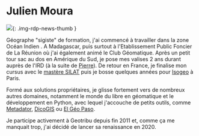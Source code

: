 # Julien Moura

![](https://cdn.geotribu.fr/images/internal/contributeurs/jmou.jfif){: .img-rdp-news-thumb }

Géographe "sigiste" de formation, j'ai commencé à travailler dans la zone Océan Indien . A Madagascar, puis surtout à l'Etablissement Public Foncier de La Réunion où j'ai également animé le Club Géomatique. Après un petit tour sac au dos en Amérique du Sud, je pose mes valises 2 ans durant auprès de l'IRD (à la suite de [Pierre](pver)). De retour en France, je finalise mon cursus avec le [mastère SILAT](http://www2.agroparistech.fr/-MS-SILAT-Systemes-d-informations-localisees-pour-l-amenagement-des-territoires-.html) puis je bosse quelques années pour [Isogeo](https://www.isogeo.com) à Paris.

Formé aux solutions propriétaires, je glisse fortement vers de nombreux autres domaines, notamment le monde du libre en géomatique et le développement en Python, avec lequel j'accouche de petits outils, comme [Metadator](https://github.com/Guts/Metadator), [DicoGIS](https://github.com/Guts/DicoGIS) ou [El Géo Paso](https://elgeopaso.georezo.net).

Je participe activement à Geotribu depuis fin 2011 et, comme ça me manquait trop, j'ai décidé de lancer sa renaissance en 2020.
